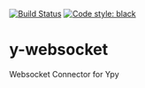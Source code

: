 [![Build Status](https://github.com/davidbrochart/y-websocket/workflows/CI/badge.svg)](https://github.com/davidbrochart/y-websocket/actions)
[![Code style: black](https://img.shields.io/badge/code%20style-black-000000.svg)](https://github.com/psf/black)


# y-websocket

Websocket Connector for Ypy
